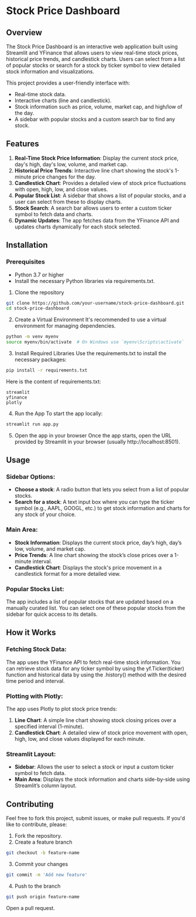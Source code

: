 # Stock Price Dashboard

## Overview

The Stock Price Dashboard is an interactive web application built using Streamlit and YFinance that allows users to view real-time stock prices, historical price trends, and candlestick charts. Users can select from a list of popular stocks or search for a stock by ticker symbol to view detailed stock information and visualizations.

This project provides a user-friendly interface with:

- Real-time stock data.
- Interactive charts (line and candlestick).
- Stock information such as price, volume, market cap, and high/low of the day.
- A sidebar with popular stocks and a custom search bar to find any stock.

## Features

1. **Real-Time Stock Price Information**: Display the current stock price, day's high, day's low, volume, and market cap.
2. **Historical Price Trends**: Interactive line chart showing the stock's 1-minute price changes for the day.
3. **Candlestick Chart**: Provides a detailed view of stock price fluctuations with open, high, low, and close values.
4. **Popular Stock List**: A sidebar that shows a list of popular stocks, and a user can select from these to display charts.
5. **Stock Search**: A search bar allows users to enter a custom ticker symbol to fetch data and charts.
6. **Dynamic Updates**: The app fetches data from the YFinance API and updates charts dynamically for each stock selected.

## Installation
### Prerequisites
- Python 3.7 or higher
- Install the necessary Python libraries via requirements.txt.

1. Clone the repository
```bash
git clone https://github.com/your-username/stock-price-dashboard.git
cd stock-price-dashboard
```
2. Create a Virtual Environment
It's recommended to use a virtual environment for managing dependencies.
```bash
python -m venv myenv
source myenv/bin/activate  # On Windows use `myenv\Scripts\activate`
```
3. Install Required Libraries
Use the requirements.txt to install the necessary packages:
```bash
pip install -r requirements.txt
```

Here is the content of requirements.txt:
```
streamlit
yfinance
plotly
```

4. Run the App
To start the app locally:
```bash
streamlit run app.py
```

5. Open the app in your browser
Once the app starts, open the URL provided by Streamlit in your browser (usually http://localhost:8501).

## Usage
### Sidebar Options:
- **Choose a stock**: A radio button that lets you select from a list of popular stocks.
- **Search for a stock**: A text input box where you can type the ticker symbol (e.g., AAPL, GOOGL, etc.) to get stock information and charts for any stock of your choice.

### Main Area:
- **Stock Information**: Displays the current stock price, day’s high, day’s low, volume, and market cap.
- **Price Trends**: A line chart showing the stock’s close prices over a 1-minute interval.
- **Candlestick Chart**: Displays the stock's price movement in a candlestick format for a more detailed view.

### Popular Stocks List:
The app includes a list of popular stocks that are updated based on a manually curated list. You can select one of these popular stocks from the sidebar for quick access to its details.

## How it Works
### Fetching Stock Data:
The app uses the YFinance API to fetch real-time stock information. You can retrieve stock data for any ticker symbol by using the yf.Ticker(ticker) function and historical data by using the .history() method with the desired time period and interval.

### Plotting with Plotly:
The app uses Plotly to plot stock price trends:

1. **Line Chart**: A simple line chart showing stock closing prices over a specified interval (1-minute).
2. **Candlestick Chart**: A detailed view of stock price movement with open, high, low, and close values displayed for each minute.

### Streamlit Layout:
- **Sidebar**: Allows the user to select a stock or input a custom ticker symbol to fetch data.
- **Main Area**: Displays the stock information and charts side-by-side using Streamlit’s column layout.


## Contributing
Feel free to fork this project, submit issues, or make pull requests. If you'd like to contribute, please:

1. Fork the repository.
2. Create a feature branch
```bash
git checkout -b feature-name
```
3. Commit your changes
```bash
git commit -m 'Add new feature'
```
4. Push to the branch 
```bash
git push origin feature-name
```
Open a pull request.
